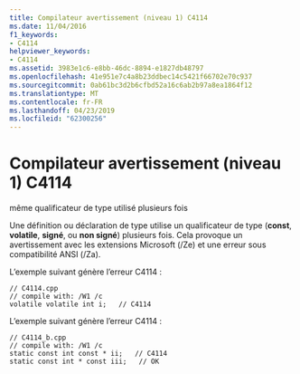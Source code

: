 ```yaml
---
title: Compilateur avertissement (niveau 1) C4114
ms.date: 11/04/2016
f1_keywords:
- C4114
helpviewer_keywords:
- C4114
ms.assetid: 3983e1c6-e8bb-46dc-8894-e1827db48797
ms.openlocfilehash: 41e951e7c4a8b23ddbec14c5421f66702e70c937
ms.sourcegitcommit: 0ab61bc3d2b6cfbd52a16c6ab2b97a8ea1864f12
ms.translationtype: MT
ms.contentlocale: fr-FR
ms.lasthandoff: 04/23/2019
ms.locfileid: "62300256"
---
```

# <a name="compiler-warning-level-1-c4114"></a>Compilateur avertissement (niveau 1) C4114

même qualificateur de type utilisé plusieurs fois

Une définition ou déclaration de type utilise un qualificateur de type (**const**, **volatile**, **signé**, ou **non signé**) plusieurs fois. Cela provoque un avertissement avec les extensions Microsoft (/Ze) et une erreur sous compatibilité ANSI (/Za).

L’exemple suivant génère l’erreur C4114 :

```
// C4114.cpp
// compile with: /W1 /c
volatile volatile int i;   // C4114
```

L’exemple suivant génère l’erreur C4114 :

```
// C4114_b.cpp
// compile with: /W1 /c
static const int const * ii;   // C4114
static const int * const iii;   // OK
```
